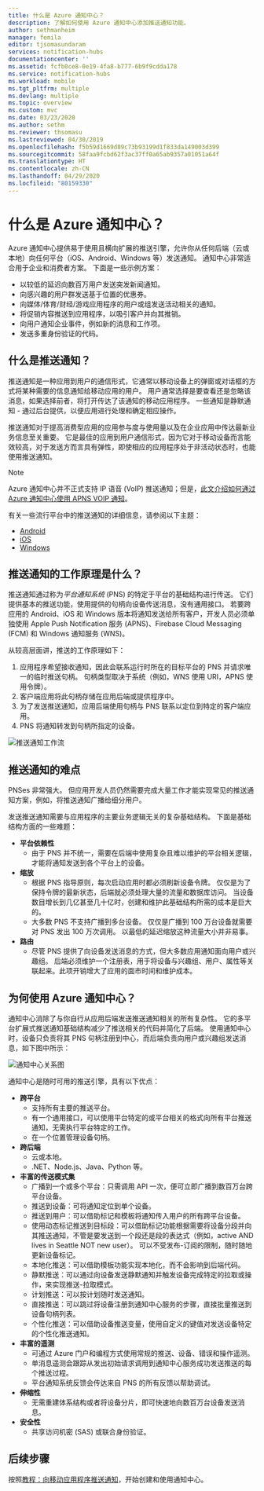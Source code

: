 ```yaml
---
title: 什么是 Azure 通知中心？
description: 了解如何使用 Azure 通知中心添加推送通知功能。
author: sethmanheim
manager: femila
editor: tjsomasundaram
services: notification-hubs
documentationcenter: ''
ms.assetid: fcfb0ce8-0e19-4fa8-b777-6b9f9cdda178
ms.service: notification-hubs
ms.workload: mobile
ms.tgt_pltfrm: multiple
ms.devlang: multiple
ms.topic: overview
ms.custom: mvc
ms.date: 03/23/2020
ms.author: sethm
ms.reviewer: thsomasu
ms.lastreviewed: 04/30/2019
ms.openlocfilehash: f5b59d1669d89c73b93199d1f833da149003d399
ms.sourcegitcommit: 58faa9fcbd62f3ac37ff0a65ab9357a01051a64f
ms.translationtype: HT
ms.contentlocale: zh-CN
ms.lasthandoff: 04/29/2020
ms.locfileid: "80159330"
---
```

# <a name="what-is-azure-notification-hubs"></a>什么是 Azure 通知中心？

Azure 通知中心提供易于使用且横向扩展的推送引擎，允许你从任何后端（云或本地）向任何平台（iOS、Android、Windows 等）发送通知。 通知中心非常适合用于企业和消费者方案。 下面是一些示例方案：

- 以较低的延迟向数百万用户发送突发新闻通知。
- 向感兴趣的用户群发送基于位置的优惠券。
- 向媒体/体育/财经/游戏应用程序的用户或组发送活动相关的通知。
- 将促销内容推送到应用程序，以吸引客户并向其推销。
- 向用户通知企业事件，例如新的消息和工作项。
- 发送多重身份验证的代码。

## <a name="what-are-push-notifications"></a>什么是推送通知？

推送通知是一种应用到用户的通信形式，它通常以移动设备上的弹窗或对话框的方式将某种需要的信息通知给移动应用的用户。 用户通常选择是要查看还是忽略该消息，如果选择前者，将打开传达了该通知的移动应用程序。 一些通知是静默通知 - 通过后台提供，以便应用进行处理和确定相应操作。

推送通知对于提高消费型应用的应用参与度与使用量以及在企业应用中传达最新业务信息至关重要。 它是最佳的应用到用户通信形式，因为它对于移动设备而言能效较高，对于发送方而言具有弹性，即使相应的应用程序处于非活动状态时，也能使用推送通知。

> [!NOTE]
> Azure 通知中心并不正式支持 IP 语音 (VoIP) 推送通知；但是，[此文介绍如何通过 Azure 通知中心使用 APNS VOIP 通知](voip-apns.md)。

有关一些流行平台中的推送通知的详细信息，请参阅以下主题：

- [Android](https://developer.android.com/guide/topics/ui/notifiers/notifications.html)
- [iOS](https://developer.apple.com/notifications/)
- [Windows](https://msdn.microsoft.com/library/windows/apps/hh779725.aspx)

## <a name="how-do-push-notifications-work"></a>推送通知的工作原理是什么？

推送通知通过称为*平台通知系统* (PNS) 的特定于平台的基础结构进行传送。 它们提供基本的推送功能，使用提供的句柄向设备传送消息，没有通用接口。 若要跨应用的 Android、iOS 和 Windows 版本将通知发送给所有客户，开发人员必须单独使用 Apple Push Notification 服务 (APNS)、Firebase Cloud Messaging (FCM) 和 Windows 通知服务 (WNS)。

从较高层面讲，推送的工作原理如下：

1. 应用程序希望接收通知，因此会联系运行时所在的目标平台的 PNS 并请求唯一的临时推送句柄。 句柄类型取决于系统（例如，WNS 使用 URI，APNS 使用令牌）。
2. 客户端应用将此句柄存储在应用后端或提供程序中。
3. 为了发送推送通知，应用后端使用句柄与 PNS 联系以定位到特定的客户端应用。
4. PNS 将通知转发到句柄所指定的设备。

![推送通知工作流](./media/notification-hubs-overview/registration-diagram.png)

## <a name="the-challenges-of-push-notifications"></a>推送通知的难点

PNSes 非常强大。 但应用开发人员仍然需要完成大量工作才能实现常见的推送通知方案，例如，将推送通知广播给细分用户。

发送推送通知需要与应用程序的主要业务逻辑无关的复杂基础结构。 下面是基础结构方面的一些难题：

- **平台依赖性**
  - 由于 PNS 并不统一，需要在后端中使用复杂且难以维护的平台相关逻辑，才能将通知发送到各个平台上的设备。
- **缩放**
  - 根据 PNS 指导原则，每次启动应用时都必须刷新设备令牌。 仅仅是为了保持令牌的最新状态，后端就必须处理大量的流量和数据库访问。 当设备数目增长到几亿甚至几十亿时，创建和维护此基础结构所需的成本是巨大的。
  - 大多数 PNS 不支持广播到多台设备。 仅仅是广播到 100 万台设备就需要对 PNS 发出 100 万次调用。 以最低的延迟缩放这种流量大小并非易事。
- **路由**
  - 尽管 PNS 提供了向设备发送消息的方式，但大多数应用通知面向用户或兴趣组。 后端必须维护一个注册表，用于将设备与兴趣组、用户、属性等关联起来。此项开销增大了应用的面市时间和维护成本。

## <a name="why-use-azure-notification-hubs"></a>为何使用 Azure 通知中心？

通知中心消除了与你自行从应用后端发送推送通知相关的所有复杂性。 它的多平台扩展式推送通知基础结构减少了推送相关的代码并简化了后端。 使用通知中心时，设备只负责将其 PNS 句柄注册到中心，而后端负责向用户或兴趣组发送消息，如下图中所示：

![通知中心关系图](./media/notification-hubs-overview/notification-hub-diagram.png)

通知中心是随时可用的推送引擎，具有以下优点：

- **跨平台**
  - 支持所有主要的推送平台。
  - 有一个通用接口，可以使用平台特定的或平台相关的格式向所有平台推送通知，无需执行平台特定的工作。
  - 在一个位置管理设备句柄。
- **跨后端**
  - 云或本地。
  - .NET、Node.js、Java、Python 等。
- **丰富的传送模式集**
  - 广播到一个或多个平台：只需调用 API 一次，便可立即广播到数百万台跨平台设备。
  - 推送到设备：可将通知定位到单个设备。
  - 推送到用户：可以借助标记和模板将通知传入用户的所有跨平台设备。
  - 使用动态标记推送到目标段：可以借助标记功能根据需要将设备分段并向其推送通知，不管是要发送到一个段还是段的表达式（例如，active AND lives in Seattle NOT new user）。 可以不受发布-订阅的限制，随时随地更新设备标记。
  - 本地化推送：可以借助模板功能实现本地化，而不会影响到后端代码。
  - 静默推送：可以通过向设备发送静默通知并触发设备完成特定的拉取或操作，来实现推送-拉取模式。
  - 计划推送：可以按计划随时发送通知。
  - 直接推送：可以跳过将设备注册到通知中心服务的步骤，直接批量推送到设备句柄列表。
  - 个性化推送：可以借助设备推送变量，使用自定义的键值对发送设备特定的个性化推送通知。
- **丰富的遥测**
  - 可通过 Azure 门户和编程方式使用常规的推送、设备、错误和操作遥测。
  - 单消息遥测会跟踪从发出初始请求调用到通知中心服务成功发送推送的每个推送过程。
  - 平台通知系统反馈会传达来自 PNS 的所有反馈以帮助调试。
- **伸缩性**
  - 无需重建体系结构或者将设备分片，即可快速地向数百万台设备发送消息。
- **安全性**
  - 共享访问机密 (SAS) 或联合身份验证。

## <a name="next-steps"></a>后续步骤

按照[教程：向移动应用程序推送通知](notification-hubs-android-push-notification-google-fcm-get-started.md)，开始创建和使用通知中心。

[0]: ./media/notification-hubs-overview/registration-diagram.png
[1]: ./media/notification-hubs-overview/notification-hub-diagram.png

[How customers are using Notification Hubs]: https://azure.microsoft.com/services/notification-hubs
[Notification Hubs tutorials and guides]: https://azure.microsoft.com/documentation/services/notification-hubs
[iOS]: https://azure.microsoft.com/documentation/articles/notification-hubs-ios-get-started
[Android]: https://azure.microsoft.com/documentation/articles/notification-hubs-android-get-started
[Windows Universal]: https://azure.microsoft.com/documentation/articles/notification-hubs-windows-store-dotnet-get-started
[Windows Phone]: https://azure.microsoft.com/documentation/articles/notification-hubs-windows-phone-get-started
[Kindle]: https://azure.microsoft.com/documentation/articles/notification-hubs-kindle-get-started
[Xamarin.iOS]: https://azure.microsoft.com/documentation/articles/partner-xamarin-notification-hubs-ios-get-started
[Xamarin.Android]: https://azure.microsoft.com/documentation/articles/partner-xamarin-notification-hubs-android-get-started
[Microsoft.WindowsAzure.Messaging.NotificationHub]: https://msdn.microsoft.com/library/microsoft.windowsazure.messaging.notificationhub.aspx
[Microsoft.ServiceBus.Notifications]: https://msdn.microsoft.com/library/microsoft.servicebus.notifications.aspx
[App Service Mobile Apps]: https://azure.microsoft.com/documentation/articles/app-service-mobile-value-prop/
[templates]: notification-hubs-templates-cross-platform-push-messages.md
[Azure portal]: https://portal.azure.com
[tags]: (https://msdn.microsoft.com/library/azure/dn530749.aspx)
